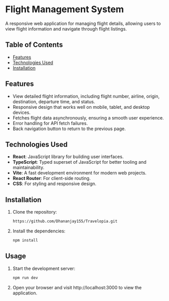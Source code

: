 # Flight Management System

A responsive web application for managing flight details, allowing users to view flight information and navigate through flight listings.

## Table of Contents

- [Features](#features)
- [Technologies Used](#technologies-used)
- [Installation](#installation)


## Features

- View detailed flight information, including flight number, airline, origin, destination, departure time, and status.
- Responsive design that works well on mobile, tablet, and desktop devices.
- Fetches flight data asynchronously, ensuring a smooth user experience.
- Error handling for API fetch failures.
- Back navigation button to return to the previous page.

## Technologies Used

- **React**: JavaScript library for building user interfaces.
- **TypeScript**: Typed superset of JavaScript for better tooling and maintainability.
- **Vite**: A fast development environment for modern web projects.
- **React Router**: For client-side routing.
- **CSS**: For styling and responsive design.

## Installation

1. Clone the repository:
   ```bash
   https://github.com/Dhananjay155/Travelopia.git
   ```
2. Install the dependencies:
   ```bash
   npm install
   ```
## Usage
1. Start the development server:
   ```bash
   npm run dev
   ```
2. Open your browser and visit http://localhost:3000 to view the application.
   
   
